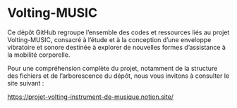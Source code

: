 # Volting-MUSIC
Ce dépôt GitHub regroupe l’ensemble des codes et ressources liés au projet Volting-MUSIC, consacré à l’étude et à la conception d’une enveloppe vibratoire et sonore destinée à explorer de nouvelles formes d’assistance à la mobilité corporelle.

Pour une compréhension complète du projet, notamment de la structure des fichiers et de l’arborescence du dépôt, nous vous invitons à consulter le site suivant :

https://projet-volting-instrument-de-musique.notion.site/
